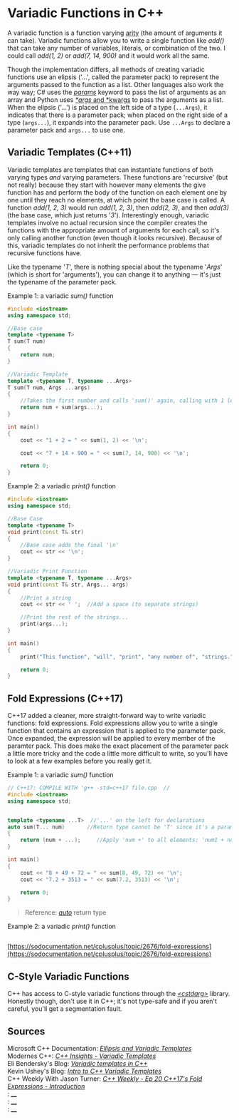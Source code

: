 # Variadic Functions in C++
A variadic function is a function varying [arity](https://en.wikipedia.org/wiki/Arity) (the amount of arguments it can take). Variadic functions allow you to write a single 
function like _add()_ that can take any number of variables, literals, or combination of the two. I could call _add(1, 2)_ or _add(7, 14, 900)_ and it would work all the same.

Though the implementation differs, all methods of creating variadic functions use an elipsis ('...', called the parameter pack) to represent the arguments passed
to the function as a list. Other languages also work the way way; C# uses the [_params_](https://www.c-sharpcorner.com/UploadFile/c63ec5/use-params-keyword-in-C-Sharp/) keyword
to pass the list of arguments as an array and Python uses [_\*args_ and \*kwargs](https://www.geeksforgeeks.org/args-kwargs-python/) to pass the arguments as a list.
When the elipsis ('...') is placed on the left side of a type (`...Args`), it indicates that there is a parameter pack; when placed on the right side of a type (`args...`), 
it expands into the parameter pack. Use `...Args` to declare a parameter pack and `args...` to use one.

## Variadic Templates (C++11)
Variadic templates are templates that can instantiate functions of both varying types _and_ varying parameters. These functions are 'recursive' (but not really) because
they start with however many elements the give function has and perform the body of the function on each element one by one until they reach no elements, at which point 
the base case is called. A function _add(1, 2, 3)_ would run _add(1, 2, 3)_, then _add(2, 3)_, and then _add(3)_ (the base case, which just returns '_3_'). Interestingly
enough, variadic templates involve no actual recursion since the compiler creates the functions with the appropriate amount of arguments for each call, so it's only 
calling another function (even though it looks recursive). Because of this, variadic templates do not inherit the performance problems that recursive functions have.

Like the typename '_T_', there is nothing special about the typename '_Args_' (which is short for 'arguments'), you can change it to anything — it's just the typename
of the parameter pack.

Example 1: a variadic _sum()_ function
```C++
#include <iostream>
using namespace std;

//Base case
template <typename T>
T sum(T num)
{
    return num;
}

//Variadic Template
template <typename T, typename ...Args>
T sum(T num, Args ...args)
{
    //Takes the first number and calls 'sum()' again, calling with 1 less item
    return num + sum(args...);
}

int main()
{
    cout << "1 + 2 = " << sum(1, 2) << '\n';

    cout << "7 + 14 + 900 = " << sum(7, 14, 900) << '\n';

    return 0;
}
```

Example 2: a variadic _print()_ function
```C++
#include <iostream>
using namespace std;

//Base Case
template <typename T>
void print(const T& str)
{
    //Base case adds the final '\n'
    cout << str << '\n';
}

//Variadic Print Function
template <typename T, typename ...Args>
void print(const T& str, Args... args)
{
    //Print a string
    cout << str << ' ';  //Add a space (to separate strings)

    //Print the rest of the strings...
    print(args...);
}

int main()
{
    print("This function", "will", "print", "any number of", "strings.");  //or anything else you give it, like '10'

    return 0;
}
```

## Fold Expressions (C++17)
C++17 added a cleaner, more straight-forward way to write variadic functions: fold expressions. Fold expressions allow you to write a single function that contains an
expression that is applied to the parameter pack. Once expanded, the expression will be applied to every member of the paramter pack. This does make the exact
placement of the parameter pack a little more tricky and the code a little more difficult to write, so you'll have to look at a few examples before you really get it.

Example 1: a variadic _sum()_ function
```C++
// C++17: COMPILE WITH 'g++ -std=c++17 file.cpp  //
#include <iostream>
using namespace std;


template <typename ...T>  //'...' on the left for declarations
auto sum(T... num)       //Return type cannot be 'T' since it's a parameter pack...
{
    return (num + ...);     //Apply 'num +' to all elements: 'num1 + num2 + num3...'
}

int main()
{
    cout << "8 + 49 + 72 = " << sum(8, 49, 72) << '\n';
    cout << "7.2 + 3513 = " << sum(7.2, 3513) << '\n';

    return 0;
}
```
> Reference: [_auto_](https://www.geeksforgeeks.org/return-type-deduction-in-c14-with-examples/) return type

Example 2: a variadic _print()_ function
```C++

```
[https://sodocumentation.net/cplusplus/topic/2676/fold-expressions](https://sodocumentation.net/cplusplus/topic/2676/fold-expressions)

## C-Style Variadic Functions
C++ has access to C-style variadic functions through the [_\<cstdarg\>_](https://www.cplusplus.com/reference/cstdarg/) library. <br />
Honestly though, don't use it in C++; it's not type-safe and if you aren't careful, you'll get a segmentation fault.

## Sources
Microsoft C++ Documentation: [_Ellipsis and Variadic Templates_](https://docs.microsoft.com/en-us/cpp/cpp/ellipses-and-variadic-templates?view=msvc-160) <br />
Modernes C++: [_C++ Insights - Variadic Templates_](https://www.modernescpp.com/index.php/c-insights-variadic-templates) <br />
Eli Bendersky's Blog: [_Variadic templates in C++_](https://eli.thegreenplace.net/2014/variadic-templates-in-c/) <br />
Kevin Ushey's Blog: [_Intro to C++ Variadic Templates_](https://kevinushey.github.io/blog/2016/01/27/introduction-to-c++-variadic-templates/) <br />
C++ Weekly With Jason Turner: [_C++ Weekly - Ep 20 C++17's Fold Expressions - Introduction_](https://www.youtube.com/watch?v=nhk8pF_SlTk) <br />
: [__]() <br />
: [__]() <br />
: [__]() <br />

